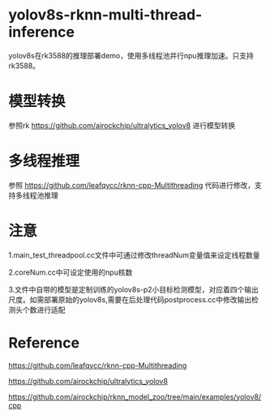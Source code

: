 # yolov8s-rknn-multi-thread-inference
yolov8s在rk3588的推理部署demo，使用多线程池并行npu推理加速。只支持rk3588。

# 模型转换
参照rk https://github.com/airockchip/ultralytics_yolov8 进行模型转换

# 多线程推理
参照 https://github.com/leafqycc/rknn-cpp-Multithreading 代码进行修改，支持多线程池推理

# 注意
1.main_test_threadpool.cc文件中可通过修改threadNum变量值来设定线程数量

2.coreNum.cc中可设定使用的npu核数

3.文件中自带的模型是定制训练的yolov8s-p2小目标检测模型，对应着四个输出尺度。如需部署原始的yolov8s,需要在后处理代码postprocess.cc中修改输出检测头个数进行适配

# Reference
https://github.com/leafqycc/rknn-cpp-Multithreading

https://github.com/airockchip/ultralytics_yolov8

https://github.com/airockchip/rknn_model_zoo/tree/main/examples/yolov8/cpp
